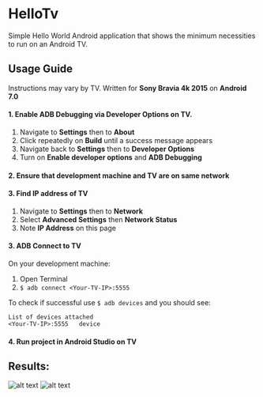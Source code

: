 # HelloTv
Simple Hello World Android application that shows the minimum necessities to run on an Android TV.

## Usage Guide
Instructions may vary by TV. Written for **Sony Bravia 4k 2015** on **Android 7.0**
#### 1. Enable ADB Debugging via Developer Options on TV.
1. Navigate to **Settings** then to **About**
2. Click repeatedly on **Build** until a success message appears
3. Navigate back to **Settings** then to **Developer Options**
4. Turn on **Enable developer options** and **ADB Debugging**

#### 2. Ensure that development machine and TV are on same network
#### 3. Find IP address of TV
1. Navigate to **Settings** then to **Network**
2. Select **Advanced Settings** then **Network Status**
3. Note **IP Address** on this page
#### 3. ADB Connect to TV
On your development machine:
1. Open Terminal
2. ```$ adb connect <Your-TV-IP>:5555```

To check if successful use ```$ adb devices``` and you should see:

```
List of devices attached
<Your-TV-IP>:5555	device
````
#### 4. Run project in Android Studio on TV

## Results:
![alt text](https://i.imgur.com/6PYbqCZ.png)
![alt text](https://i.imgur.com/F9jopv9.png)
